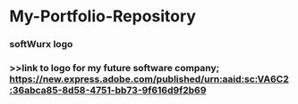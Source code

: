 # My-Portfolio-Repository
### softWurx logo
### >>link to logo for my future software company; https://new.express.adobe.com/published/urn:aaid:sc:VA6C2:36abca85-8d58-4751-bb73-9f616d9f2b69 
